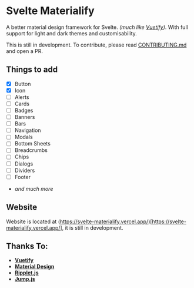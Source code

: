 # Svelte Materialify

A better material design framework for Svelte. _(much like [Vuetify](https://vuetifyjs.com/))_. With full support for light and dark themes and customisability.

This is still in development. To contribute, please read [CONTRIBUTING.md](./CONTRIBUTING.md) and open a PR.

## Things to add

- [x] Button
- [x] Icon
- [ ] Alerts
- [ ] Cards
- [ ] Badges
- [ ] Banners
- [ ] Bars
- [ ] Navigation
- [ ] Modals
- [ ] Bottom Sheets
- [ ] Breadcrumbs
- [ ] Chips
- [ ] Dialogs
- [ ] Dividers
- [ ] Footer
- _and much more_


## Website
Website is located at (https://svelte-materialify.vercel.app/)[https://svelte-materialify.vercel.app/], it is still in development.

## Thanks To:
- __[Vuetify](https://vuetifyjs.com/)__
- __[Material Design](https://material.io/components/)__
- __[Ripplet.js](https://github.com/luncheon/ripplet.js)__
- __[Jump.js](https://github.com/callmecavs/jump.js)__
